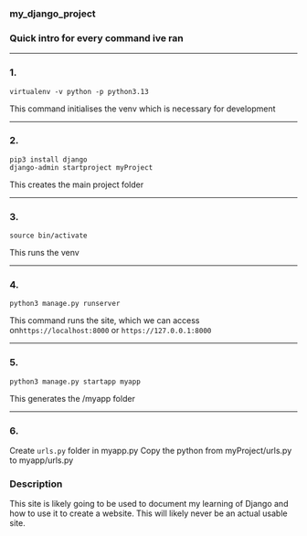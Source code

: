 ### my_django_project

### Quick intro for every command ive ran

---

### 1.

```
virtualenv -v python -p python3.13
```

This command initialises the venv which is necessary for development

---

### 2.

```
pip3 install django
django-admin startproject myProject
```

This creates the main project folder

---

### 3.

```
source bin/activate
```

This runs the venv

---

### 4.

```
python3 manage.py runserver
```

This command runs the site, which we can access on`https://localhost:8000` or `https://127.0.0.1:8000`

---

### 5.

```
python3 manage.py startapp myapp
```

This generates the /myapp folder

---

### 6.

Create `urls.py` folder in myapp.py
Copy the python from myProject/urls.py to myapp/urls.py

### Description

This site is likely going to be used to document my learning of Django and how to use it to create a website. This will likely never be an actual usable site.
